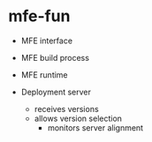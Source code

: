 # mfe-fun

- MFE interface
- MFE build process
- MFE runtime

- Deployment server
  - receives versions
  - allows version selection
    - monitors server alignment
